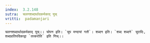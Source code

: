 ```yaml
---
index:  3.2.148
sutra:  चलनशब्दार्थादकर्मकाद् युच्
vritti:  padamanjari
---
```


	चलनशब्दार्थादकर्मकाद् युच्।। चोपन इति। `चुप मन्दायां गतौ`। शब्दन इति। `शब्द शब्दने` चुरादिः, शब्दप्रातिपदिकाद्वा `तत्करोति` इति णिच्।।
